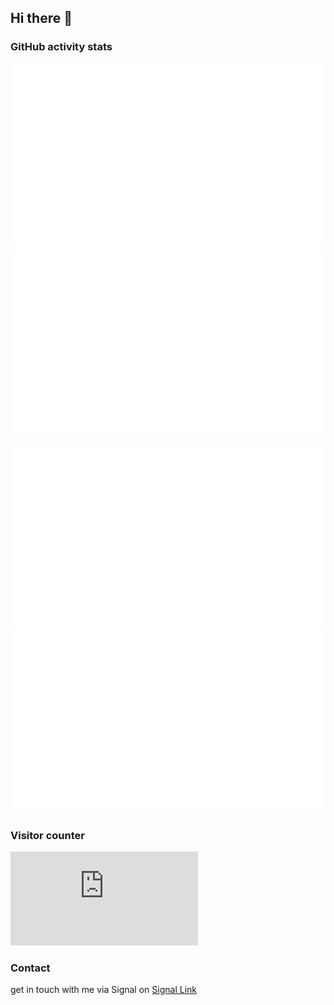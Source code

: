 ## Hi there 👋

### GitHub activity stats

![](https://raw.githubusercontent.com/LeanderKafemann/github-stats/master/generated/overview.svg#gh-dark-mode-only)
![](https://raw.githubusercontent.com/LeanderKafemann/github-stats/master/generated/overview.svg#gh-light-mode-only)

![](https://raw.githubusercontent.com/LeanderKafemann/github-stats/master/generated/languages.svg#gh-dark-mode-only)
![](https://raw.githubusercontent.com/LeanderKafemann/github-stats/master/generated/languages.svg#gh-light-mode-only)


### Visitor counter
![Nixie Counter](http://192.18.158.188:8080/simple.php?username=LeanderKafemann&cb=1)


### Contact
get in touch with me via Signal on
[Signal Link](https://signal.me/#eu/d_ybQADs8M8sURGB6-aianVYKZF0vURM8dfEFi0Y7XVoDfjsLhRAOK-K0a5WOCKR)

<!--
**LeanderKafemann/LeanderKafemann** is a ✨ _special_ ✨ repository because its `README.md` (this file) appears on your GitHub profile.

Here are some ideas to get you started:

- 🔭 I’m currently working on ...
- 🌱 I’m currently learning ...
- 👯 I’m looking to collaborate on ...
- 🤔 I’m looking for help with ...
- 💬 Ask me about ...
- 📫 How to reach me: ...
- 😄 Pronouns: ...
- ⚡ Fun fact: ...
-->
